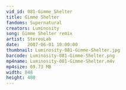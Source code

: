 ```yaml
---
vid_id: 081-Gimme_Shelter
title: Gimme Shelter
fandoms: Supernatural
creators: Luminosity
song: Gimme Shelter remix
artist: StereoLab
date:   2007-06-01 10:00:00
thumbnail: Luminosity-081-Gimme-Shelter.jpg
barcode: Luminosity-081-Gimme-Shelter.png
mp4name: Luminosity-081-Gimme-Shelter.m4v
mp4size: 69.73 MB
width: 848
height: 480
---
```



  